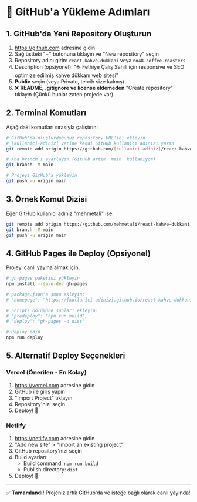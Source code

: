 # 🚀 GitHub'a Yükleme Adımları

## 1. GitHub'da Yeni Repository Oluşturun

1. https://github.com adresine gidin
2. Sağ üstteki "+" butonuna tıklayın ve "New repository" seçin
3. Repository adını girin: `react-kahve-dukkani` veya `no48-coffee-roasters`
4. Description (opsiyonel): "☕ Fethiye Çalış Sahili için responsive ve SEO optimize edilmiş kahve dükkanı web sitesi"
5. **Public** seçin (veya Private, tercih size kalmış)
6. ❌ **README, .gitignore ve license eklemeden** "Create repository" tıklayın
   (Çünkü bunlar zaten projede var)

## 2. Terminal Komutları

Aşağıdaki komutları sırasıyla çalıştırın:

```bash
# GitHub'da oluşturduğunuz repository URL'ini ekleyin
# [kullanici-adiniz] yerine kendi GitHub kullanıcı adınızı yazın
git remote add origin https://github.com/[kullanici-adiniz]/react-kahve-dukkani.git

# Ana branch'i ayarlayın (GitHub artık 'main' kullanıyor)
git branch -M main

# Projeyi GitHub'a yükleyin
git push -u origin main
```

## 3. Örnek Komut Dizisi

Eğer GitHub kullanıcı adınız "mehmetali" ise:

```bash
git remote add origin https://github.com/mehmetali/react-kahve-dukkani.git
git branch -M main
git push -u origin main
```

## 4. GitHub Pages ile Deploy (Opsiyonel)

Projeyi canlı yayına almak için:

```bash
# gh-pages paketini yükleyin
npm install --save-dev gh-pages

# package.json'a şunu ekleyin:
# "homepage": "https://[kullanici-adiniz].github.io/react-kahve-dukkani"

# Scripts bölümüne şunları ekleyin:
# "predeploy": "npm run build",
# "deploy": "gh-pages -d dist"

# Deploy edin
npm run deploy
```

## 5. Alternatif Deploy Seçenekleri

### Vercel (Önerilen - En Kolay)
1. https://vercel.com adresine gidin
2. GitHub ile giriş yapın
3. "Import Project" tıklayın
4. Repository'nizi seçin
5. Deploy! 🎉

### Netlify
1. https://netlify.com adresine gidin
2. "Add new site" > "Import an existing project"
3. GitHub repository'nizi seçin
4. Build ayarları:
   - Build command: `npm run build`
   - Publish directory: `dist`
5. Deploy! 🎉

---

✅ **Tamamlandı!** Projeniz artık GitHub'da ve isteğe bağlı olarak canlı yayında!
